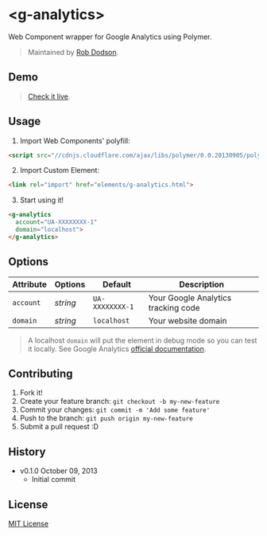 # &lt;g-analytics&gt;

Web Component wrapper for Google Analytics using Polymer.

> Maintained by [Rob Dodson](https://github.com/robdodson).

## Demo

> [Check it live](http://robdodson.github.io/g-analytics).

## Usage

1. Import Web Components' polyfill:

  ```html
  <script src="//cdnjs.cloudflare.com/ajax/libs/polymer/0.0.20130905/polymer.min.js"></script>
  ```

2. Import Custom Element:

  ```html
  <link rel="import" href="elements/g-analytics.html">
  ```

3. Start using it!

  ```html
  <g-analytics
    account="UA-XXXXXXXX-1"
    domain="localhost">
  </g-analytics>
  ```

## Options

Attribute  | Options                   | Default             | Description
---        | ---                       | ---                 | ---
`account`  | *string*                  | `UA-XXXXXXXX-1`     | Your Google Analytics tracking code
`domain`   | *string*                  | `localhost`         | Your website domain

> A localhost `domain` will put the element in debug mode so you can test it locally.
> See Google Analytics [official documentation](https://support.google.com/analytics/).

## Contributing

1. Fork it!
2. Create your feature branch: `git checkout -b my-new-feature`
3. Commit your changes: `git commit -m 'Add some feature'`
4. Push to the branch: `git push origin my-new-feature`
5. Submit a pull request :D

## History

* v0.1.0 October 09, 2013
  * Initial commit

## License

[MIT License](http://opensource.org/licenses/MIT)